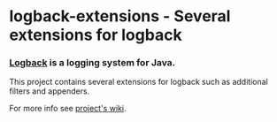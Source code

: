 logback-extensions - Several extensions for logback
================
### [Logback](http://logback.qos.ch/) is a logging system for Java.

This project contains several extensions for logback such as additional filters and appenders.

For more info see [project's wiki](https://github.com/m-szalik/logback-extensions/wiki).
